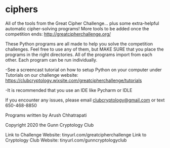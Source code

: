 # ciphers
All of the tools from the Great Cipher Challenge... plus some extra-helpful automatic cipher-solving programs!
More tools to be added once the competition ends: http://greatcipherchallenge.org/


These Python programs are all made to help you solve the competition challenges. Feel free to use any of them, but MAKE SURE that you place the programs in the right directories. All of the programs import from each other. Each program can be run individually.  

-See a screencast tutorial on how to setup Python on your computer under Tutorials
on our challenge website: https://clubcryptology.wixsite.com/greatcipherchallenge/tutorials

-It is recommended that you use an IDE like Pycharm or IDLE

If you encounter any issues, please email clubcryptology@gmail.com or text
650-468-8850

Programs written by Arush Chhatrapati 

Copyright 2020 the Gunn Cryptology Club

Link to Challenge Website: tinyurl.com/greatcipherchallenge
Link to Cryptology Club Website: tinyurl.com/gunncryptologyclub












